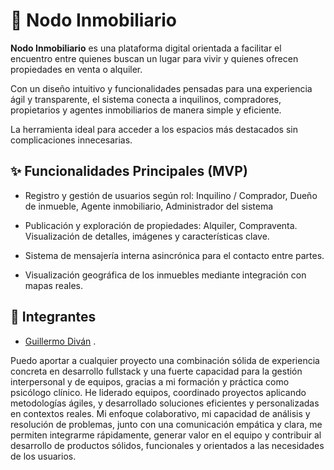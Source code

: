 # 🏡 Nodo Inmobiliario

**Nodo Inmobiliario** es una plataforma digital orientada a facilitar el encuentro entre quienes buscan un lugar para vivir y quienes ofrecen propiedades en venta o alquiler. 

Con un diseño intuitivo y funcionalidades pensadas para una experiencia ágil y transparente, el sistema conecta a inquilinos, compradores, propietarios y agentes inmobiliarios de manera simple y eficiente.

La herramienta ideal para acceder a los espacios más destacados sin complicaciones innecesarias.



## ✨ Funcionalidades Principales (MVP)

* Registro y gestión de usuarios según rol: Inquilino / Comprador,  Dueño de inmueble, Agente inmobiliario, Administrador del sistema

* Publicación y exploración de propiedades: Alquiler, Compraventa. Visualización de detalles, imágenes y características clave.

* Sistema de mensajería interna asincrónica para el contacto entre partes.

* Visualización geográfica de los inmuebles mediante integración con mapas reales.



## 🤝 Integrantes

* [Guillermo Diván](https://github.com/GuillermoDivan) .

Puedo aportar a cualquier proyecto una combinación sólida de experiencia concreta en desarrollo fullstack y una fuerte capacidad para la gestión interpersonal y de equipos, gracias a mi formación y práctica como psicólogo clínico. He liderado equipos, coordinado proyectos aplicando metodologías ágiles, y desarrollado soluciones eficientes y personalizadas en contextos reales. Mi enfoque colaborativo, mi capacidad de análisis y resolución de problemas, junto con una comunicación empática y clara, me permiten integrarme rápidamente, generar valor en el equipo y contribuir al desarrollo de productos sólidos, funcionales y orientados a las necesidades de los usuarios.
